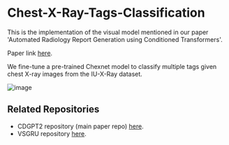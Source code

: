 # Chest-X-Ray-Tags-Classification
This is the implementation of the visual model mentioned in our paper 'Automated Radiology Report Generation using Conditioned Transformers'.

Paper link [here](https://doi.org/10.1016/j.imu.2021.100557).

We fine-tune a pre-trained Chexnet model to classify multiple tags given chest X-ray images from the IU-X-Ray dataset.

![image](https://user-images.githubusercontent.com/6074821/113486630-29b9d200-94b4-11eb-8189-dfc91793b3f8.png)

## Related Repositories
- CDGPT2 repository (main paper repo) [here](https://github.com/omar-mohamed/GPT2-Chest-X-Ray-Report-Generation).
- VSGRU repository [here](https://github.com/omar-mohamed/X-Ray-Report-Generation).
